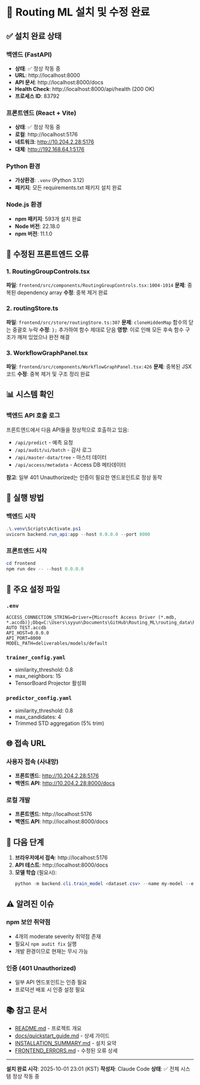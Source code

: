 # 🎉 Routing ML 설치 및 수정 완료

## ✅ 설치 완료 상태

### 백엔드 (FastAPI)
- **상태**: ✅ 정상 작동 중
- **URL**: http://localhost:8000
- **API 문서**: http://localhost:8000/docs
- **Health Check**: http://localhost:8000/api/health (200 OK)
- **프로세스 ID**: 83792

### 프론트엔드 (React + Vite)
- **상태**: ✅ 정상 작동 중
- **로컬**: http://localhost:5176
- **네트워크**: http://10.204.2.28:5176
- **대체**: http://192.168.64.1:5176

### Python 환경
- **가상환경**: `.venv` (Python 3.12)
- **패키지**: 모든 requirements.txt 패키지 설치 완료

### Node.js 환경
- **npm 패키지**: 593개 설치 완료
- **Node 버전**: 22.18.0
- **npm 버전**: 11.1.0

## 🔧 수정된 프론트엔드 오류

### 1. RoutingGroupControls.tsx
**파일**: `frontend/src/components/RoutingGroupControls.tsx:1004-1014`
**문제**: 중복된 dependency array
**수정**: 중복 제거 완료

### 2. routingStore.ts
**파일**: `frontend/src/store/routingStore.ts:307`
**문제**: `cloneHiddenMap` 함수의 닫는 중괄호 누락
**수정**: `};` 추가하여 함수 제대로 닫음
**영향**: 이로 인해 모든 후속 함수 구조가 깨져 있었으나 완전 해결

### 3. WorkflowGraphPanel.tsx
**파일**: `frontend/src/components/WorkflowGraphPanel.tsx:426`
**문제**: 중복된 JSX 코드
**수정**: 중복 제거 및 구조 정리 완료

## 📊 시스템 확인

### 백엔드 API 호출 로그
프론트엔드에서 다음 API들을 정상적으로 호출하고 있음:
- `/api/predict` - 예측 요청
- `/api/audit/ui/batch` - 감사 로그
- `/api/master-data/tree` - 마스터 데이터
- `/api/access/metadata` - Access DB 메타데이터

**참고**: 일부 401 Unauthorized는 인증이 필요한 엔드포인트로 정상 동작

## 🚀 실행 방법

### 백엔드 시작
```powershell
.\.venv\Scripts\Activate.ps1
uvicorn backend.run_api:app --host 0.0.0.0 --port 8000
```

### 프론트엔드 시작
```powershell
cd frontend
npm run dev -- --host 0.0.0.0
```

## 📁 주요 설정 파일

### `.env`
```
ACCESS_CONNECTION_STRING=Driver={Microsoft Access Driver (*.mdb, *.accdb)};Dbq=C:\Users\syyun\Documents\GitHub\Routing_ML\routing_data\ROUTING AUTO TEST.accdb
API_HOST=0.0.0.0
API_PORT=8000
MODEL_PATH=deliverables/models/default
```

### `trainer_config.yaml`
- similarity_threshold: 0.8
- max_neighbors: 15
- TensorBoard Projector 활성화

### `predictor_config.yaml`
- similarity_threshold: 0.8
- max_candidates: 4
- Trimmed STD aggregation (5% trim)

## 🌐 접속 URL

### 사용자 접속 (사내망)
- **프론트엔드**: http://10.204.2.28:5176
- **백엔드 API**: http://10.204.2.28:8000/docs

### 로컬 개발
- **프론트엔드**: http://localhost:5176
- **백엔드 API**: http://localhost:8000/docs

## 📝 다음 단계

1. **브라우저에서 접속**: http://localhost:5176
2. **API 테스트**: http://localhost:8000/docs
3. **모델 학습** (필요시):
   ```powershell
   python -m backend.cli.train_model <dataset.csv> --name my-model --export-projector
   ```

## ⚠️ 알려진 이슈

### npm 보안 취약점
- 4개의 moderate severity 취약점 존재
- 필요시 `npm audit fix` 실행
- 개발 환경이므로 현재는 무시 가능

### 인증 (401 Unauthorized)
- 일부 API 엔드포인트는 인증 필요
- 프로덕션 배포 시 인증 설정 필요

## 📚 참고 문서

- [README.md](README.md) - 프로젝트 개요
- [docs/quickstart_guide.md](docs/quickstart_guide.md) - 상세 가이드
- [INSTALLATION_SUMMARY.md](INSTALLATION_SUMMARY.md) - 설치 요약
- [FRONTEND_ERRORS.md](FRONTEND_ERRORS.md) - 수정된 오류 상세

---
**설치 완료 시각**: 2025-10-01 23:01 (KST)
**작성자**: Claude Code
**상태**: ✅ 전체 시스템 정상 작동 중
